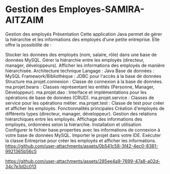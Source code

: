 # Gestion des Employes-SAMIRA-AITZAIM
Gestion des employés
Présentation
Cette application Java permet de gérer la hiérarchie et les informations des employés d'une petite entreprise. Elle offre la possibilité de :

Stocker les données des employés (nom, salaire, rôle) dans une base de données MySQL.
Gérer la hiérarchie entre les employés (directeur, manager, développeurs).
Afficher les informations des employés de manière hiérarchisée.
Architecture technique
Langage : Java
Base de données : MySQL
Framework/Bibliothèque : JDBC pour l'accès à la base de données
Structure
ma.projet.connexion : Classe de connexion à la base de données.
ma.projet.beans : Classes représentant les entités (Personne, Manager, Développeur).
ma.projet.dao : Interface et implémentations pour les opérations de base de données (CRUD).
ma.projet.service : Classes de service pour les opérations métier.
ma.projet.test : Classe de test pour créer et afficher les employés.
Fonctionnalités principales
Création d'employés de différents types (directeur, manager, développeur).
Gestion des relations hiérarchiques entre les employés.
Affichage des informations des employés, ordonnées selon la hiérarchie.
Installation et utilisation
Configurer le fichier base.properties avec les informations de connexion à votre base de données MySQL.
Importer le projet dans votre IDE.
Exécuter la classe Entreprise pour créer les employés et afficher les informations.
https://github.com/user-attachments/assets/0b541c58-3f42-4ec0-8381-9921365b56c5

https://github.com/user-attachments/assets/285ee4a9-7699-47a8-a02d-34c7e3d2c013





 
